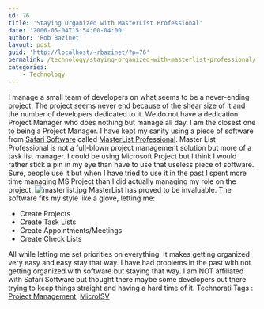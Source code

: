 ```yaml
---
id: 76
title: 'Staying Organized with MasterList Professional'
date: '2006-05-04T15:54:00-04:00'
author: 'Rob Bazinet'
layout: post
guid: 'http://localhost/~rbazinet/?p=76'
permalink: /technology/staying-organized-with-masterlist-professional/
categories:
    - Technology
---
```


I manage a small team of developers on what seems to be a never-ending project. The project seems never end because of the shear size of it and the number of developers dedicated to it. We do not have a dedication Project Manager who does nothing but manage all day. I am the closest one to being a Project Manager. I have kept my sanity using a piece of software from [Safari Software](http://www.safarisoftware.com/) called [MasterList Professional](http://www.safarisoftware.com/mlp.htm). Master List Professional is not a full-blown project management solution but more of a task list manager. I could be using Microsoft Project but I think I would rather stick a pin in my eye than have to use that useless piece of software. Sure, people use it but when I have tried to use it in the past I spent more time managing MS Project than I did actually managing my role on the project. ![masterlist.jpg](http://rbazinet.files.wordpress.com/2006/05/masterlist.jpg) MasterList has proved to be invaluable. The software fits my style like a glove, letting me:

- Create Projects
- Create Task Lists
- Create Appointments/Meetings
- Create Check Lists
 
 All while letting me set priorities on everything. It makes getting organized very easy and easy stay that way. I have had problems in the past with not getting organized with software but staying that way. I am NOT affiliated with Safari Software but thought there maybe some developers out there trying to keep things straight and having a hard time of it. Technorati Tags : [Project Management](<http://technorati.com/tag/Project Management>), [MicroISV](http://technorati.com/tag/MicroISV)